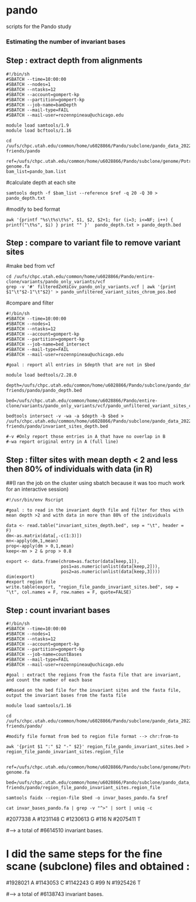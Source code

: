 # pando
scripts for the Pando study

### Estimating the number of invariant bases

## Step : extract depth from alignments
```
#!/bin/sh
#SBATCH --time=10:00:00
#SBATCH --nodes=1
#SBATCH --ntasks=12
#SBATCH --account=gompert-kp
#SBATCH --partition=gompert-kp
#SBATCH --job-name=bamDepth
#SBATCH --mail-type=FAIL
#SBATCH --mail-user=rozennpineau@uchicago.edu

module load samtools/1.9
module load bcftools/1.16

cd /uufs/chpc.utah.edu/common/home/u6028866/Pando/subclone/pando_data_2022/all_bams/pando-friends/pando

ref=/uufs/chpc.utah.edu/common/home/u6028866/Pando/subclone/genome/Potrs01-genome.fa
bam_list=pando_bam.list
```

#calculate depth at each site
```
samtools depth -f $bam_list --reference $ref -q 20 -Q 30 > pando_depth.txt
```

#modify to bed format
```
awk '{printf "%s\t%s\t%s", $1, $2, $2+1; for (i=3; i<=NF; i++) { printf("\t%s", $i) } print "" }'  pando_depth.txt > pando_depth.bed
```

## Step : compare to variant file to remove variant sites 

#make bed from vcf
```
cd /uufs/chpc.utah.edu/common/home/u6028866/Pando/entire-clone/variants/pando_only_variants/vcf
grep -v '#' filtered2xHiCov_pando_only_variants.vcf | awk '{print $1"\t"$2-1"\t"$2}' > pando_unfiltered_variant_sites_chrom_pos.bed
```

#compare and filter
```
#!/bin/sh
#SBATCH --time=10:00:00
#SBATCH --nodes=1
#SBATCH --ntasks=12
#SBATCH --account=gompert-kp
#SBATCH --partition=gompert-kp
#SBATCH --job-name=bed_intersect
#SBATCH --mail-type=FAIL
#SBATCH --mail-user=rozennpineau@uchicago.edu

#goal : report all entries in $depth that are not in $bed

module load bedtools/2.28.0

depth=/uufs/chpc.utah.edu/common/home/u6028866/Pando/subclone/pando_data_2022/all_bams/pando-friends/pando/pando_depth.bed

bed=/uufs/chpc.utah.edu/common/home/u6028866/Pando/entire-clone/variants/pando_only_variants/vcf/pando_unfiltered_variant_sites_chrom_pos.bed

bedtools intersect -v -wa -a $depth -b $bed > /uufs/chpc.utah.edu/common/home/u6028866/Pando/subclone/pando_data_2022/all_bams/pando-friends/pando/invariant_sites_depth.bed

#-v #Only report those entries in A that have no overlap in B
#-wa report original entry in A (full line)
```

## Step : filter sites with mean depth < 2 and less then 80% of individuals with data (in R)
##(I ran the job on the cluster using sbatch because it was too much work for an interactive session)
```
#!/usr/bin/env Rscript
  
#goal : to read in the invariant depth file and filter for thos with mean depth >2 and with data in more than 80% of the individuals

data <- read.table("invariant_sites_depth.bed", sep = "\t", header = F)
dm<-as.matrix(data[,-c(1:3)])
mn<-apply(dm,1,mean)
prop<-apply(dm > 0,1,mean)
keep<-mn > 2 & prop > 0.8

export <- data.frame(chrom=as.factor(data[keep,1]),
                     pos1=as.numeric(unlist(data[keep,2])),
                     pos2=as.numeric(unlist(data[keep,3])))
dim(export)
#export region file
write.table(export, "region_file_pando_invariant_sites.bed", sep = "\t", col.names = F, row.names = F, quote=FALSE)
```

## Step : count invariant bases 

```
#!/bin/sh
#SBATCH --time=10:00:00
#SBATCH --nodes=1
#SBATCH --ntasks=12
#SBATCH --account=gompert-kp
#SBATCH --partition=gompert-kp
#SBATCH --job-name=countBases
#SBATCH --mail-type=FAIL
#SBATCH --mail-user=rozennpineau@uchicago.edu

#goal : extract the regions from the fasta file that are invariant, and count the number of each base

##based on the bed file for the invariant sites and the fasta file, output the invariant bases from the fasta file

module load samtools/1.16

cd /uufs/chpc.utah.edu/common/home/u6028866/Pando/subclone/pando_data_2022/all_bams/pando-friends/pando/

#modify file format from bed to region file format --> chr:from-to 

awk '{print $1 ":" $2 "-" $2}' region_file_pando_invariant_sites.bed > region_file_pando_invariant_sites.region_file


ref=/uufs/chpc.utah.edu/common/home/u6028866/Pando/subclone/genome/Potrs01-genome.fa

bed=/uufs/chpc.utah.edu/common/home/u6028866/Pando/subclone/pando_data_2022/all_bams/pando-friends/pando/region_file_pando_invariant_sites.region_file

samtools faidx --region-file $bed -o invar_bases_pando.fa $ref

cat invar_bases_pando.fa | grep -v "^>" | sort | uniq -c
```
#2077338 A
#1231148 C
#1230613 G
#116 N
#2075411 T

#--> a total of #6614510 invariant bases. 

# I did the same steps for the fine scane (subclone) files and obtained : 
#1928021 A
#1143053 C
#1142243 G
#99 N
#1925426 T

#--> a total of #6138743 invariant bases. 
